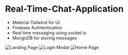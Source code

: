 # Real-Time-Chat-Application

* Material-Tailwind for UI
* Firebase Authtentication
* Real time messaging using socket.io
* MongoDB for storing messages

![Landing Page](https://i.ibb.co/VvDJbFy/real-time-chat-app-home.png)
![Login Modal](https://i.ibb.co/9bq5Mt3/real-time-chat-app-login.png)
![Home Page](https://i.ibb.co/QQYtzrn/real-time-chat-app-loggedin.png)